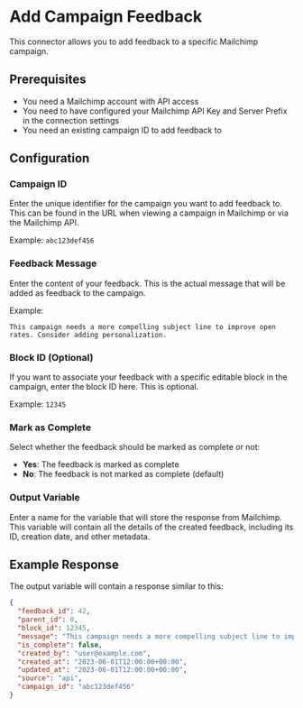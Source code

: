 # Add Campaign Feedback

This connector allows you to add feedback to a specific Mailchimp campaign.

## Prerequisites

- You need a Mailchimp account with API access
- You need to have configured your Mailchimp API Key and Server Prefix in the connection settings
- You need an existing campaign ID to add feedback to

## Configuration

### Campaign ID
Enter the unique identifier for the campaign you want to add feedback to. This can be found in the URL when viewing a campaign in Mailchimp or via the Mailchimp API.

Example: `abc123def456`

### Feedback Message
Enter the content of your feedback. This is the actual message that will be added as feedback to the campaign.

Example:
```
This campaign needs a more compelling subject line to improve open rates. Consider adding personalization.
```

### Block ID (Optional)
If you want to associate your feedback with a specific editable block in the campaign, enter the block ID here. This is optional.

Example: `12345`

### Mark as Complete
Select whether the feedback should be marked as complete or not:
- **Yes**: The feedback is marked as complete
- **No**: The feedback is not marked as complete (default)

### Output Variable
Enter a name for the variable that will store the response from Mailchimp. This variable will contain all the details of the created feedback, including its ID, creation date, and other metadata.

## Example Response

The output variable will contain a response similar to this:

```json
{
  "feedback_id": 42,
  "parent_id": 0,
  "block_id": 12345,
  "message": "This campaign needs a more compelling subject line to improve open rates.",
  "is_complete": false,
  "created_by": "user@example.com",
  "created_at": "2023-06-01T12:00:00+00:00",
  "updated_at": "2023-06-01T12:00:00+00:00",
  "source": "api",
  "campaign_id": "abc123def456"
}
```